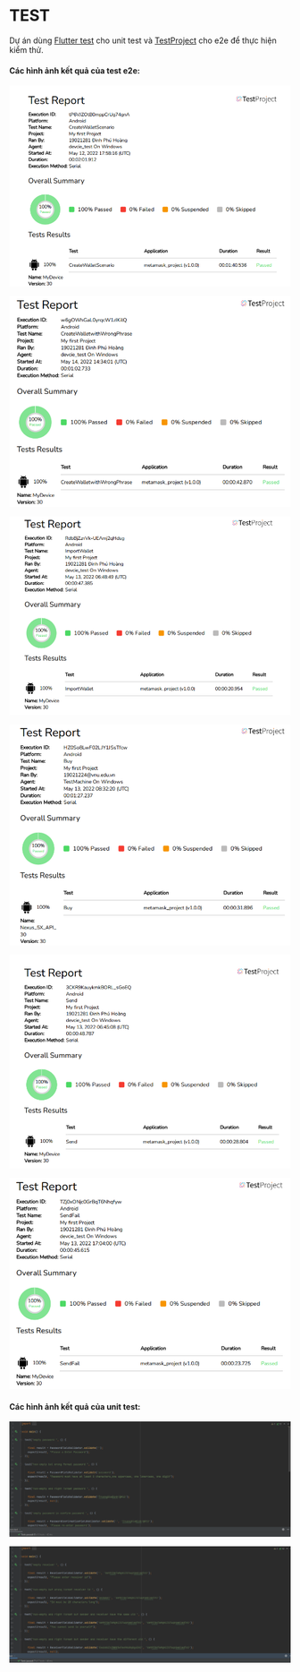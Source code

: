 # TEST
Dự án dùng [Flutter test](https://docs.flutter.dev/testing) cho unit test và [TestProject](https://testproject.io/) cho e2e để thực hiện kiểm thử.

#### Các hình ảnh kết quả của test e2e:
![](https://github.com/HoangDinh161/MobileProject/blob/73c15d9376206c998acb9bdeb57b16916100a5af/metamask_project/test/Test_CreateWallet/createwalletresult.png)

![](https://github.com/HoangDinh161/MobileProject/blob/73c15d9376206c998acb9bdeb57b16916100a5af/metamask_project/test/Test_SignupwithWrongPhrase/signupfail.png)

![](https://github.com/HoangDinh161/MobileProject/blob/73c15d9376206c998acb9bdeb57b16916100a5af/metamask_project/test/Test_ImportWallet/importwallet.png)

![](https://github.com/HoangDinh161/MobileProject/blob/73c15d9376206c998acb9bdeb57b16916100a5af/metamask_project/test/Test_BuyCoin/buycoin.png)

![](https://github.com/HoangDinh161/MobileProject/blob/73c15d9376206c998acb9bdeb57b16916100a5af/metamask_project/test/Test_SendCoin/sendcoin.png)

![](https://github.com/HoangDinh161/MobileProject/blob/20176feecaee60867c5cdc0bf125edcdd840f0e3/metamask_project/test/Test_SendtowrongAddress/sendtonotexistaddress.png)

#### Các hình ảnh kết quả của unit test:

![](https://github.com/HoangDinh161/MobileProject/blob/20176feecaee60867c5cdc0bf125edcdd840f0e3/metamask_project/test/unitTest_pic/password_and_phrases.png)

![](https://github.com/HoangDinh161/MobileProject/blob/20176feecaee60867c5cdc0bf125edcdd840f0e3/metamask_project/test/unitTest_pic/receiver_and_amount.png)
